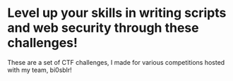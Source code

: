 # Level up your skills in writing scripts and web security through these challenges!
These are a set of CTF challenges, I made for various competitions hosted with my team, bi0sblr!
